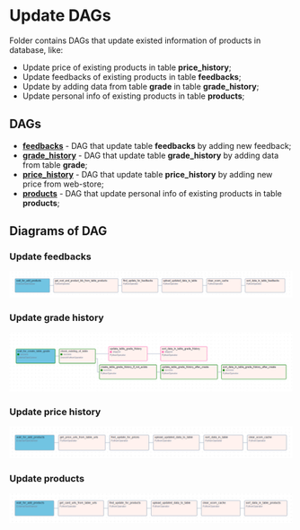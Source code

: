 # Update DAGs

Folder contains DAGs that update existed information of products in database, like:
 * Update price of existing products in table **price_history**;
 * Update feedbacks of existing products in table **feedbacks**;
 * Update by adding data from table **grade** in table **grade_history**;
 * Update personal info of existing products in table **products**;

## DAGs

 * [**feedbacks**](feedbacks) - DAG that update table **feedbacks** by adding new feedback; 
 * [**grade_history**](grade_history) - DAG that update table **grade_history** by adding data from table **grade**; 
 * [**price_history**](price_history) - DAG that update table **price_history** by adding new price from web-store;
 * [**products**](products) - DAG that update personal info of existing products in table **products**;

## Diagrams of DAG

### Update feedbacks
![update_feedbacks](../../docs/pictures/dag_update_feedbacks.png)

### Update grade history
![update_grade_history](../../docs/pictures/dag_update_grade_history.png)

### Update price history
![update_price_history](../../docs/pictures/dag_update_price_history.png)

### Update products
![update_products](../../docs/pictures/dag_update_products.png)